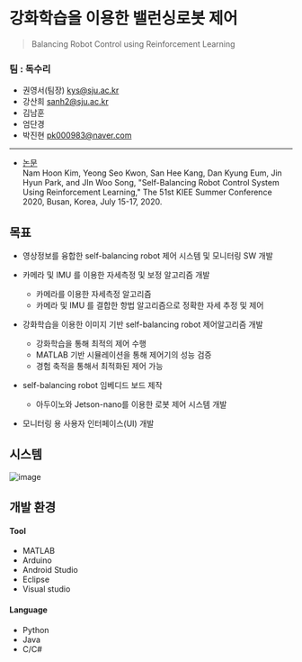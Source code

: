 # 강화학습을 이용한 밸런싱로봇 제어 
> Balancing Robot Control using Reinforcement Learning


### 팀 : 독수리
  - 권영서(팀장)     kys@sju.ac.kr
- 강산희           sanh2@sju.ac.kr
- 김남훈
- 엄단경
- 박진현  pk000983@naver.com

---
- [논문](https://www.dbpia.co.kr/journal/articleDetail?nodeId=NODE10440108)   
Nam Hoon Kim, Yeong Seo Kwon, San Hee Kang, Dan Kyung Eum, Jin Hyun Park, and JIn Woo Song, "Self-Balancing Robot Control System Using Reinforcement Learning," The 51st KIEE Summer Conference 2020, Busan, Korea, July 15-17, 2020.


## 목표

- 영상정보를 융합한 self-balancing robot 제어 시스템 및 모니터링 SW 개발

- 카메라 및 IMU 를 이용한 자세측정 및 보정 알고리즘 개발
  - 카메라를 이용한 자세측정 알고리즘
  - 카메라 및 IMU 를 결합한 항법 알고리즘으로 정확한 자세 추정 및 제어

- 강화학습을 이용한 이미지 기반 self-balancing robot 제어알고리즘 개발
  - 강화학습을 통해 최적의 제어 수행
  - MATLAB 기반 시뮬레이션을 통해 제어기의 성능 검증
  - 경험 축적을 통해서 최적화된 제어 가능

- self-balancing robot 임베디드 보드 제작
  - 아두이노와 Jetson-nano를 이용한 로봇 제어 시스템 개발

- 모니터링 용 사용자 인터페이스(UI) 개발

## 시스템
![image](https://user-images.githubusercontent.com/46476876/107905145-42683a00-6f91-11eb-8420-38be01907a96.png)

## 개발 환경
#### Tool
- MATLAB
- Arduino
- Android Studio
- Eclipse
- Visual studio
#### Language
- Python
- Java
- C/C#



